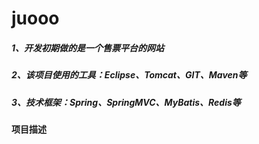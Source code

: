 # juooo
##### 1、开发初期做的是一个售票平台的网站
##### 2、该项目使用的工具：Eclipse、Tomcat、GIT、Maven等
##### 3、技术框架：Spring、SpringMVC、MyBatis、Redis等
#### 项目描述

